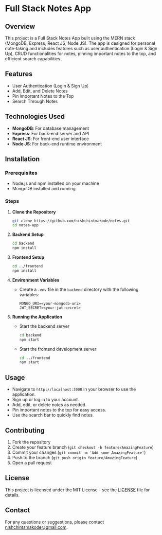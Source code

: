 # Full Stack Notes App

## Overview

This project is a Full Stack Notes App built using the MERN stack (MongoDB, Express, React JS, Node JS). The app is designed for personal note-taking and includes features such as user authentication (Login & Sign Up), CRUD functionalities for notes, pinning important notes to the top, and efficient search capabilities.

## Features

- User Authentication (Login & Sign Up)
- Add, Edit, and Delete Notes
- Pin Important Notes to the Top
- Search Through Notes

## Technologies Used

- **MongoDB**: For database management
- **Express**: For back-end server and API
- **React JS**: For front-end user interface
- **Node JS**: For back-end runtime environment

## Installation

### Prerequisites

- Node.js and npm installed on your machine
- MongoDB installed and running

### Steps

1. **Clone the Repository**

   ```sh
   git clone https://github.com/nishchintmakode/notes.git
   cd notes-app
   ```

2. **Backend Setup**

   ```sh
   cd backend
   npm install
   ```

3. **Frontend Setup**

   ```sh
   cd ../frontend
   npm install
   ```

4. **Environment Variables**

   - Create a `.env` file in the `backend` directory with the following variables:
     ```
     MONGO_URI=<your-mongodb-uri>
     JWT_SECRET=<your-jwt-secret>
     ```

5. **Running the Application**
   - Start the backend server
     ```sh
     cd backend
     npm start
     ```
   - Start the frontend development server
     ```sh
     cd ../frontend
     npm start
     ```

## Usage

- Navigate to `http://localhost:3000` in your browser to use the application.
- Sign up or log in to your account.
- Add, edit, or delete notes as needed.
- Pin important notes to the top for easy access.
- Use the search bar to quickly find notes.

## Contributing

1. Fork the repository
2. Create your feature branch (`git checkout -b feature/AmazingFeature`)
3. Commit your changes (`git commit -m 'Add some AmazingFeature'`)
4. Push to the branch (`git push origin feature/AmazingFeature`)
5. Open a pull request

## License

This project is licensed under the MIT License - see the [LICENSE](LICENSE) file for details.

## Contact

For any questions or suggestions, please contact [nishchintsmakode@gmail.com](mailto:nishchintsmakode@gmail.com).

